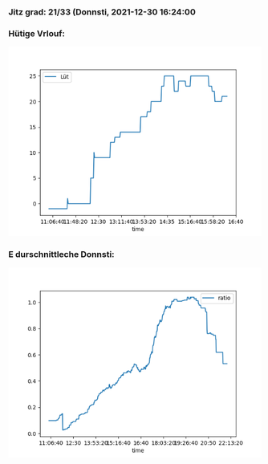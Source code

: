 ### Jitz grad: 21/33 (Donnsti, 2021-12-30 16:24:00

### Hütige Vrlouf:
![Graph](Today.png)

### E durschnittleche Donnsti:
![Graph](Donnsti.png)